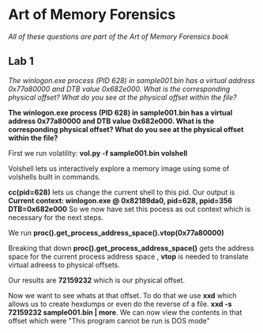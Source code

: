 # Art of Memory Forensics
 *All of these questions are part of the Art of Memory Forensics book*
## Lab 1
*The winlogon.exe process (PID 628) in sample001.bin has a virtual address 0x77a80000 and DTB value 0x682e000. What is the corresponding physical offset? What do you see at the physical offset within the file?*

**The winlogon.exe process (PID 628) in sample001.bin has a virtual address 0x77a80000 and DTB value 0x682e000. 
What is the corresponding physical offset? What do you see at the physical offset within the file?**

First we run volatility: **vol.py -f sample001.bin volshell**

Volshell lets us interactively explore a memory image using some of volshells built in commands. 

**cc(pid=628)** lets us change the current shell to this pid. 
Our output is **Current context: winlogon.exe @ 0x82189da0, pid=628, ppid=356 DTB=0x682e000**
So we now have set this pocess as out context which is necessary for the next steps.

We run **proc().get_process_address_space().vtop(0x77a80000)** 

Breaking that down
**proc().get_process_address_space()** gets the address space for the current process address space
, **vtop** is needed to translate virtual adreess to physical offsets. 

Our results are **72159232** which is our physical offset.

Now we want to see whats at that offset. To do that we use **xxd** which allows us to create hexdumps or even do the reverse of a file.
**xxd -s 72159232 sample001.bin | more**. We can now view the contents in that offset which were "This program cannot be run is DOS mode"
